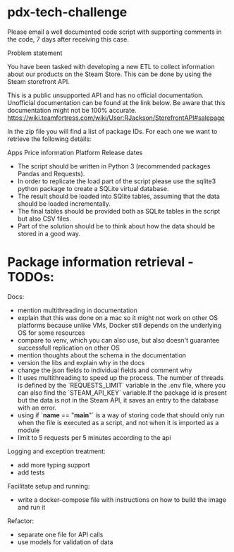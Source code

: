 # pdx-tech-challenge

Please email a well documented code script with supporting comments in the code, 7 days after receiving this case.

Problem statement

You have been tasked with developing a new ETL to collect information about our products on the Steam Store. This can be done by using the Steam storefront API.

This is a public unsupported API and has no official documentation. Unofficial documentation can be found at the link below. Be aware that this documentation might not be 100% accurate.
https://wiki.teamfortress.com/wiki/User:RJackson/StorefrontAPI#salepage

In the zip file you will find a list of package IDs. For each one we want to retrieve the following details:

Apps
Price information
Platform
Release dates

- The script should be written in Python 3 (recommended packages Pandas and Requests).
- In order to replicate the load part of the script please use the sqlite3 python package to create a SQLite virtual database.
- The result should be loaded into SQlite tables, assuming that the data should be loaded incrementally.
- The final tables should be provided both as SQLite tables in the script but also CSV files.
- Part of the solution should be to think about how the data should be stored in a good way.


# Package information retrieval - TODOs:

Docs:
- mention multithreading in documentation
- explain that this was done on a mac so it might not work on other OS platforms
because unlike VMs, Docker still depends on the underlying OS for some resources
- compare to venv, which you can also use, but also doesn't guarantee successfull
replication on other OS
- mention thoughts about the schema in the documentation
- version the libs and explain why in the docs
- change the json fields to individual fields and comment why
- It uses multithreading to speed up the
    process. The number of threads is defined by the \`REQUESTS_LIMIT\` variable in
    the .env file, where you can also find the \`STEAM_API_KEY\` variable.If the
    package id is present but the data is not in the Steam API, it saves an
    entry to the database with an error.
- using if \`__name__ == "__main__"\` is a way of storing code that should only run when the file is executed as a script, and not when it is imported as a module
- limit to 5 requests per 5 minutes according to the api

Logging and exception treatment:
- add more typing support
- add tests

Facilitate setup and running:
- write a docker-compose file with instructions on how to build the image and run it

Refactor:
- separate one file for API calls
- use models for validation of data
